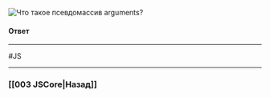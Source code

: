 ![Что такое псевдомассив `arguments`?](https://youtu.be/kx3dR6ztICU?t=442)

#### Ответ


___
#JS 

___

### [[003 JSCore|Назад]]